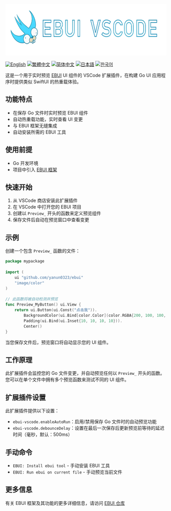 <a href="."><img height="160" src="./document/ebui-vscode.png"></a>

[![English](https://img.shields.io/badge/English-Click-yellow)](README.md)
[![繁體中文](https://img.shields.io/badge/繁體中文-點擊查看-orange)](README-tw.md)
[![简体中文](https://img.shields.io/badge/简体中文-点击查看-orange)](README-cn.md)
[![日本語](https://img.shields.io/badge/日本語-クリック-青)](README-ja.md)
[![한국어](https://img.shields.io/badge/한국어-클릭-yellow)](README-ko.md)

这是一个用于实时预览 [EBUI](https://github.com/yanun0323/ebui) UI 组件的 VSCode 扩展插件，在构建 Go UI 应用程序时提供类似 SwiftUI 的热重载体验。

## 功能特点

- 在保存 Go 文件时实时预览 EBUI 组件
- 自动热重载功能，实时查看 UI 变更
- 与 EBUI 框架无缝集成
- 自动安装所需的 EBUI 工具

## 使用前提

- Go 开发环境
- 项目中引入 [EBUI 框架](https://github.com/yanun0323/ebui)

## 快速开始

1. 从 VSCode 商店安装此扩展插件
2. 在 VSCode 中打开您的 EBUI 项目
3. 创建以 `Preview_` 开头的函数来定义预览组件
4. 保存文件后自动在预览窗口中查看变更

## 示例

创建一个包含 `Preview_` 函数的文件：

```go
package mypackage

import (
	ui "github.com/yanun0323/ebui"
	"image/color"
)

// 此函数将被自动检测并预览
func Preview_MyButton() ui.View {
	return ui.Button(ui.Const("点击我")).
		BackgroundColor(ui.Bind[color.Color](color.RGBA{200, 100, 100, 255})).
		Padding(ui.Bind(ui.Inset{10, 10, 10, 10})).
		Center()
}
```

当您保存文件后，预览窗口将自动显示您的 UI 组件。

## 工作原理

此扩展插件会监控您的 Go 文件变更，并自动预览任何以 `Preview_` 开头的函数。您可以在单个文件中拥有多个预览函数来测试不同的 UI 组件。

## 扩展插件设置

此扩展插件提供以下设置：

- `ebui-vscode.enableAutoRun`：启用/禁用保存 Go 文件时的自动预览功能
- `ebui-vscode.debounceDelay`：设置在最后一次保存后更新预览前等待的延迟时间（毫秒，默认：500ms）

## 手动命令

- `EBUI: Install ebui tool` - 手动安装 EBUI 工具
- `EBUI: Run ebui on current file` - 手动预览当前文件

## 更多信息

有关 EBUI 框架及其功能的更多详细信息，请访问 [EBUI 仓库](https://github.com/yanun0323/ebui)
